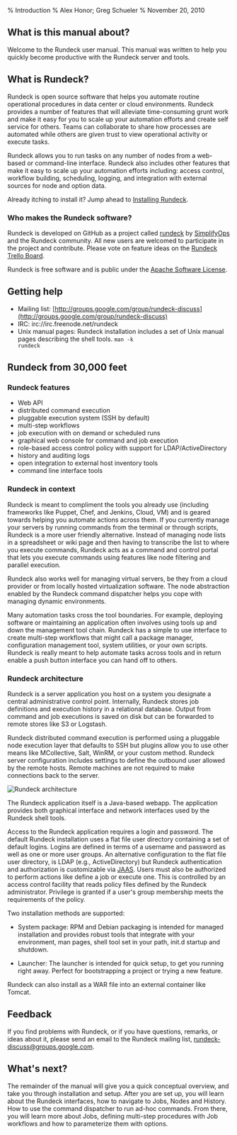 % Introduction
% Alex Honor; Greg Schueler
% November 20, 2010

## What is this manual about?

Welcome to the Rundeck user manual. This manual was written to help
you quickly become productive with the Rundeck server and tools. 

## What is Rundeck?

Rundeck is open source software that helps you automate routine operational
procedures in data center or cloud environments. Rundeck provides a number 
of features that will alleviate time-consuming grunt work and make it easy for
you to scale up your automation efforts and create self service for others. 
Teams can collaborate to share how processes are automated while
others are given trust to view operational activity or execute tasks.

Rundeck allows you to run tasks on any number of nodes from a web-based 
or command-line interface. Rundeck also includes other features that make 
it easy to scale up your automation efforts including: access control, workflow 
building, scheduling, logging, and integration with external sources for node and 
option data.

Already itching to install it? Jump ahead to
[Installing Rundeck](getting-started.html#installing-rundeck).


### Who makes the Rundeck software?

Rundeck is developed on GitHub as a project called
[rundeck](https://github.com/dtolabs/rundeck)
by [SimplifyOps](http://simplifyops.com) and the Rundeck community.
All new users are welcomed to participate in the project and contribute.
Please vote on feature ideas on the [Rundeck Trello Board](https://trello.com/b/sn3g9nOr/rundeck-development).

Rundeck is free software and is public under the [Apache Software License].

[Apache Software License]: http://www.apache.org/licenses/LICENSE-2.0.html

## Getting help

* Mailing list:
  [http://groups.google.com/group/rundeck-discuss](http://groups.google.com/group/rundeck-discuss)  
* IRC: irc://irc.freenode.net/rundeck
* Unix manual pages: Rundeck installation includes a set of Unix
  manual pages describing the shell tools. <code>man -k rundeck</code> 

## Rundeck from 30,000 feet

### Rundeck features

* Web API
* distributed command execution
* pluggable execution system (SSH by default)
* multi-step workflows 
* job execution with on demand or scheduled runs
* graphical web console for command and job execution
* role-based access control policy with support for LDAP/ActiveDirectory
* history and auditing logs
* open integration to external host inventory tools
* command line interface tools


### Rundeck in context

Rundeck is meant to compliment the tools you already use 
(including frameworks like Puppet, Chef, and Jenkins, Cloud, VM) and is geared
towards helping you automate actions across them. If you currently
manage your servers by running commands from the terminal or through
scripts, Rundeck is a more user friendly
alternative. Instead of managing node lists in a spreadsheet or wiki
page and then having to transcribe the list to where you execute commands,
Rundeck acts as a command and control portal that lets you execute
commands using features like node filtering and parallel execution.

Rundeck also works well for managing virtual servers, be they from a
cloud provider or from locally hosted virtualization software. The
node abstraction enabled by the Rundeck command dispatcher 
helps you cope with managing dynamic environments.

Many automation tasks cross the tool boundaries. For example,
deploying software or maintaining an application often involves
using tools up and down the management tool chain. Rundeck has a simple
to use interface to create multi-step workflows that might call a
package manager, configuration management tool, system utilities, or your
own scripts. Rundeck is really meant to help automate tasks across
tools and  in return enable a push button interface you can hand off to others.

### Rundeck architecture

Rundeck is a server application you host on a system you designate 
a central administrative control point. Internally, Rundeck stores job
definitions and execution history in a relational database. Output
from command and job executions is saved on disk but can be forwarded
to remote stores like S3 or Logstash. 

Rundeck distributed command execution is performed using a pluggable
node execution layer that defaults to SSH but plugins allow you
to use other means like MCollective, Salt, WinRM, or your custom method. 
Rundeck server configuration includes settings to define the outbound
user allowed by the remote hosts. Remote machines
are not required to make connections back to the server.

![Rundeck architecture](../figures/fig0001.png)

The Rundeck application itself is a Java-based webapp. The application provides both
graphical interface and network interfaces used by the Rundeck shell
tools. 

Access to the Rundeck application requires a login and
password. The default Rundeck installation uses a flat file user
directory containing a set of default logins. Logins are defined in
terms of a username and password as well as one or more user
groups. An alternative configuration to the flat file user directory,
is LDAP (e.g., ActiveDirectory) but Rundeck authentication and authorization
is customizable via [JAAS](http://en.wikipedia.org/wiki/Java_Authentication_and_Authorization_Service).
Users must also be authorized to perform actions like define a job
or execute one. This is controlled by an access control facility that reads
policy files defined by the Rundeck administrator. Privilege is
granted if a user's group membership meets the requirements of the policy.

Two installation methods are supported:

* System package: RPM and Debian packaging is intended for managed installation and provides
  robust tools that integrate with your environment, man pages, shell
  tool set in your path, init.d startup and shutdown.
  
* Launcher: The launcher is intended for quick setup, to get you
  running right away.  Perfect for bootstrapping a project or trying
  a new feature.  

Rundeck can also install as a WAR file into an external container like Tomcat.

## Feedback

If you find problems with Rundeck, or if you have questions, remarks, or 
ideas about it, please send an email to the Rundeck mailing list,
[rundeck-discuss@groups.google.com](mailto:rundeck-discuss@groups.google.com). 

## What's next?

The remainder of the manual will give you a quick conceptual overview,
and take you through installation and setup. After you are set up, you
will learn about the Rundeck interfaces, how to navigate to Jobs,
Nodes and History. How to use the command dispatcher
to run ad-hoc commands. From there, you will learn more about Jobs,
defining multi-step procedures with Job workflows and how to
parameterize them with options.


